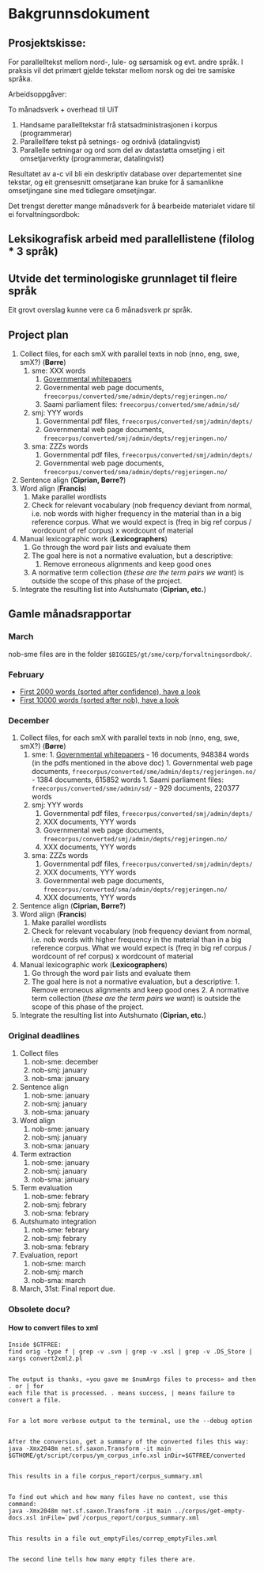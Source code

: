 # Bakgrunnsdokument

## Prosjektskisse:

For parallelltekst mellom nord-, lule- og sørsamisk og evt. andre språk. I praksis vil det primært gjelde tekstar mellom norsk og dei tre samiske språka.

Arbeidsoppgåver:

To månadsverk + overhead til UiT

1. Handsame parallelltekstar frå statsadministrasjonen i korpus (programmerar)
1. Parallellføre tekst på setnings- og ordnivå (datalingvist)
1. Parallelle setningar og ord som del av datastøtta omsetjing i eit omsetjarverkty (programmerar, datalingvist)

Resultatet av a-c vil bli ein deskriptiv database over departementet sine tekstar, og eit grensesnitt omsetjarane kan bruke for å samanlikne omsetjingane sine med tidlegare omsetjingar.

Det trengst deretter mange månadsverk for å bearbeide materialet vidare til ei forvaltningsordbok:

## Leksikografisk arbeid med parallellistene (filolog \* 3 språk)

## Utvide det terminologiske grunnlaget til fleire språk

Eit grovt overslag kunne vere ca 6 månadsverk pr språk.

## Project plan

1. Collect files, for each smX with parallel texts in nob (nno, eng, swe, smX?) (**Børre**)
   1. sme: XXX words
      1. [Governmental whitepapers](../ling/corpus_norwegianwhitepapers.html)
      2. Governmental web page documents, `freecorpus/converted/sme/admin/depts/regjeringen.no/`
      3. Saami parliament files: `freecorpus/converted/sme/admin/sd/`
   2. smj: YYY words
      1. Governmental pdf files, `freecorpus/converted/smj/admin/depts/`
      2. Governmental web page documents, `freecorpus/converted/smj/admin/depts/regjeringen.no/`
   3. sma: ZZZs words
      1. Governmental pdf files, `freecorpus/converted/smj/admin/depts/`
      2. Governmental web page documents, `freecorpus/converted/sma/admin/depts/regjeringen.no/`
2. Sentence align (**Ciprian, Børre?**)
3. Word align (**Francis**)
   1. Make parallel wordlists
   2. Check for relevant vocabulary (nob frequency deviant from normal, i.e. nob words with higher frequency in the material than in a big reference corpus. What we would expect is (freq in big ref corpus / wordcount of ref corpus) x wordcount of material
4. Manual lexicographic work (**Lexicographers**)
   1. Go through the word pair lists and evaluate them
   2. The goal here is not a normative evaluation, but a descriptive:
      1. Remove erroneous alignments and keep good ones
   3. A normative term collection (_these are the term pairs we want_) is outside
      the scope of this phase of the project.
5. Integrate the resulting list into Autshumato (**Ciprian, etc.**)

## Gamle månadsrapportar

### March

nob-sme files are in the folder `$BIGGIES/gt/sme/corp/forvaltningsordbok/`.

### February

- [First 2000 words (sorted after confidence), have a look](2000.html)
- [First 10000 words (sorted after nob), have a look](10000.html)

### December

1. Collect files, for each smX with parallel texts in nob (nno, eng, swe, smX?) (**Børre**)
   1. sme: 1. [Governmental whitepapers](../ling/corpus_norwegianwhitepapers.html) -
      16 documents, 948384 words (in the pdfs mentioned in the above doc) 1. Governmental web page documents, `freecorpus/converted/sme/admin/depts/regjeringen.no/` -
      1384 documents, 615852 words 1. Saami parliament files: `freecorpus/converted/sme/admin/sd/` -
      929 documents, 220377 words
   1. smj: YYY words
      1. Governmental pdf files, `freecorpus/converted/smj/admin/depts/`
      2. XXX documents, YYY words
      3. Governmental web page documents, `freecorpus/converted/smj/admin/depts/regjeringen.no/`
      4. XXX documents, YYY words
   1. sma: ZZZs words
      1. Governmental pdf files, `freecorpus/converted/smj/admin/depts/`
      2. XXX documents, YYY words
      3. Governmental web page documents, `freecorpus/converted/sma/admin/depts/regjeringen.no/`
      4. XXX documents, YYY words
2. Sentence align (**Ciprian, Børre?**)
3. Word align (**Francis**)
   1. Make parallel wordlists
   2. Check for relevant vocabulary (nob frequency deviant from normal, i.e. nob words with higher frequency in the material than in a big reference corpus. What we would expect is (freq in big ref corpus / wordcount of ref corpus) x wordcount of material
4. Manual lexicographic work (**Lexicographers**)
   1. Go through the word pair lists and evaluate them
   2. The goal here is not a normative evaluation, but a descriptive: 1. Remove erroneous alignments and keep good ones 2. A normative term collection (_these are the term pairs we want_) is outside
      the scope of this phase of the project.
5. Integrate the resulting list into Autshumato (**Ciprian, etc.**)

### Original deadlines

1. Collect files
   1. nob-sme: december
   2. nob-smj: january
   3. nob-sma: january
2. Sentence align
   1. nob-sme: january
   2. nob-smj: january
   3. nob-sma: january
3. Word align
   1. nob-sme: january
   2. nob-smj: january
   3. nob-sma: january
4. Term extraction
   1. nob-sme: january
   2. nob-smj: january
   3. nob-sma: january
5. Term evaluation
   1. nob-sme: febrary
   2. nob-smj: febrary
   3. nob-sma: febrary
6. Autshumato integration
   1. nob-sme: febrary
   2. nob-smj: febrary
   3. nob-sma: febrary
7. Evaluation, report
   1. nob-sme: march
   2. nob-smj: march
   3. nob-sma: march
8. March, 31st: Final report due.

### Obsolete docu?

#### How to convert files to xml

```
Inside $GTFREE:
find orig -type f | grep -v .svn | grep -v .xsl | grep -v .DS_Store | xargs convert2xml2.pl


The output is thanks, «you gave me $numArgs files to process» and then . or | for
each file that is processed. . means success, | means failure to convert a file.


For a lot more verbose output to the terminal, use the --debug option


After the conversion, get a summary of the converted files this way:
java -Xmx2048m net.sf.saxon.Transform -it main $GTHOME/gt/script/corpus/ym_corpus_info.xsl inDir=$GTFREE/converted


This results in a file corpus_report/corpus_summary.xml


To find out which and how many files have no content, use this command:
java -Xmx2048m net.sf.saxon.Transform -it main ../corpus/get-empty-docs.xsl inFile=`pwd`/corpus_report/corpus_summary.xml


This results in a file out_emptyFiles/correp_emptyFiles.xml


The second line tells how many empty files there are.
```
